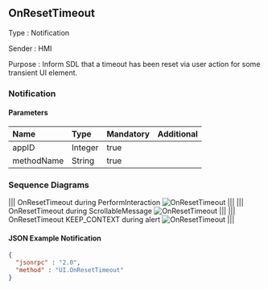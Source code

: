 ## OnResetTimeout

Type
: Notification

Sender
: HMI

Purpose
: Inform SDL that a timeout has been reset via user action for some transient UI element.

### Notification

#### Parameters

|Name|Type|Mandatory|Additional|
|:---|:---|:--------|:---------|
|appID|Integer|true||
|methodName|String|true||

### Sequence Diagrams
|||
OnResetTimeout during PerformInteraction
![OnResetTimeout](./assets/OnResetTimeoutPerformInteraction.png)
|||
|||
OnResetTimeout during ScrollableMessage
![OnResetTimeout](./assets/OnResetTimeoutScrollableMessage.png)
|||
|||
OnResetTimeout KEEP_CONTEXT during alert
![OnResetTimeout](./assets/OnResetTimeoutKeepContextAlert.png)
|||

#### JSON Example Notification
```json
{
  "jsonrpc" : "2.0",
  "method" : "UI.OnResetTimeout"
}
```
